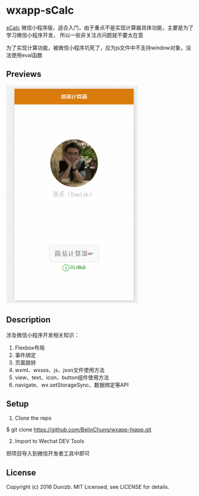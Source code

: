 # wxapp-sCalc
[sCalc](https://github.com/dunizb/sCalc) 微信小程序版，适合入门，由于重点不是实现计算器具体功能，主要是为了学习微信小程序开发，
所以一些非关注点问题就不要太在意

为了实现计算功能，被微信小程序坑死了，应为js文件中不支持window对象，没法使用eval函数

## Previews
![Previews](1.gif)

## Description
涉及微信小程序开发相关知识：

1. Flexbox布局
2. 事件绑定
3. 页面跳转
4. wxml、wxsss、js、json文件使用方法
5. view、text、icon、button组件使用方法
6. navigate、wx.setStorageSync、数据绑定等API


## Setup

1. Clone the repo

$ git clone https://github.com/BelinChung/wxapp-hiapp.git

2. Import to Wechat DEV Tools

把项目导入到微信开发者工具中即可

## License

Copyright (c) 2016 Dunizb. MIT Licensed, see LICENSE for details.